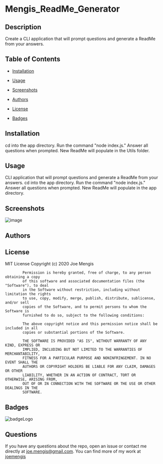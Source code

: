 # Mengis_ReadMe_Generator

## Description

Create a CLI application that will prompt questions and generate a ReadMe from your answers.

## Table of Contents

 * [Installation](#installation)

 * [Usage](#usage)

 * [Screenshots](#screenshots)

 * [Authors](#Authors)

 * [License](#license)

 * [Badges](#badges)

## Installation

cd into the app directory.  Run the command "node index.js." Answer all questions when prompted.  New ReadMe will populate in the Utils folder.

## Usage

CLI application that will prompt questions and generate a ReadMe from your answers. cd into the app directory.  Run the command "node index.js." Answer all questions when prompted.  New ReadMe will populate in the app directory. 

## Screenshots

![image](<img width="969" alt="ReadMe Screenshot" src="https://user-images.githubusercontent.com/62780709/95710376-61d30d00-0c15-11eb-95f2-0d459dd1250c.png">
)

## Authors



## License

MIT License Copyright (c) 2020 Joe Mengis
            
            Permission is hereby granted, free of charge, to any person obtaining a copy
            of this software and associated documentation files (the "Software"), to deal
            in the Software without restriction, including without limitation the rights
            to use, copy, modify, merge, publish, distribute, sublicense, and/or sell
            copies of the Software, and to permit persons to whom the Software is
            furnished to do so, subject to the following conditions:
            
            The above copyright notice and this permission notice shall be included in all
            copies or substantial portions of the Software.
            
            THE SOFTWARE IS PROVIDED "AS IS", WITHOUT WARRANTY OF ANY KIND, EXPRESS OR
            IMPLIED, INCLUDING BUT NOT LIMITED TO THE WARRANTIES OF MERCHANTABILITY,
            FITNESS FOR A PARTICULAR PURPOSE AND NONINFRINGEMENT. IN NO EVENT SHALL THE
            AUTHORS OR COPYRIGHT HOLDERS BE LIABLE FOR ANY CLAIM, DAMAGES OR OTHER
            LIABILITY, WHETHER IN AN ACTION OF CONTRACT, TORT OR OTHERWISE, ARISING FROM,
            OUT OF OR IN CONNECTION WITH THE SOFTWARE OR THE USE OR OTHER DEALINGS IN THE
            SOFTWARE.

## Badges

![badgeLogo](https://img.shields.io/badge/Mengis-v.2-blue?style=plastic&logo=undefined)

## Questions

If you have any questions about the repo, open an issue or contact me directly at joe.mengis@gmail.com. You can find more of my work at [joemengis](https://github.com/joemengis/)